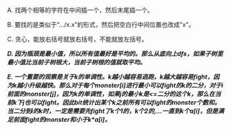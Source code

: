 A. 找两个相等的字符在中间插一个，然后末尾插一个。

B. 要找的是类似于“.../x.x”的形式，然后把空白行中间位置也改成"x"。

C. 贪心，能放右括号就放右括号，不能就放左括号。

***D. 因为瓶颈是最小值，所以所有值最好是平均的。那么从底向上dfs，如果子树里最小值比当前子树根大，当前子树根的值就取平均。***

***E. 一个重要的观察是关于k的单调性。k越小越容易逃跑，k越大越容易fight，因为k越小升级越快。那么对于每个monster[i]进行最小可以fight的k的二分，对于i前面的monster[j]，因为k的单调性，如果j的最小k是<=二分的这个k，那么在当前k下j也可以fight。因此bit统计出某个k之前所有可以fight的monster个数和。当二分到i的k时，一定是需要先fight了k个1的，k个2的,...一直到k个a[i]，但是满足前面fight的monster和小于k\*a[i]。***
